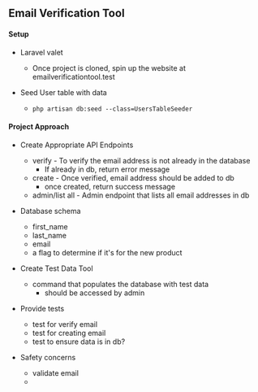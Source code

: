 ## Email Verification Tool

#### Setup

- Laravel valet
    - Once project is cloned, spin up the website at emailverificationtool.test
    <!-- see if there is a setup process for laravel valet -->

- Seed User table with data
    - `php artisan db:seed --class=UsersTableSeeder`

#### Project Approach
- Create Appropriate API Endpoints
    - verify - To verify the email address is not already in the database
        - If already in db, return error message
    - create - Once verified, email address should be added to db
        - once created, return success message
    - admin/list all - Admin endpoint that lists all email addresses in db

- Database schema
    - first_name
    - last_name
    - email
    - a flag to determine if it's for the new product

- Create Test Data Tool
    - command that populates the database with test data
        - should be accessed by admin

- Provide tests
    - test for verify email
    - test for creating email
    - test to ensure data is in db?

- Safety concerns
    - validate email
    - 